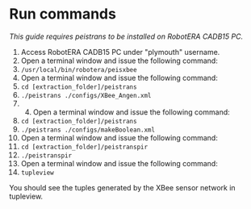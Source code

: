 # Run commands

*This guide requires peistrans to be installed on RobotERA CADB15 PC.*

1. Access RobotERA CADB15 PC under "plymouth" username.
2. Open a terminal window and issue the following command:
3. `/usr/local/bin/robotera/peisxbee`
4. Open a terminal window and issue the following command:
5. `cd [extraction_folder]/peistrans`
6. `./peistrans ./configs/XBee_Angen.xml`
7. 4. Open a terminal window and issue the following command:
8. `cd [extraction_folder]/peistrans`
9. `./peistrans ./configs/makeBoolean.xml`
10. Open a terminal window and issue the following command:
11. `cd [extraction_folder]/peistranspir`
12. `./peistranspir`
10. Open a terminal window and issue the following command:
11. `tupleview`

You should see the tuples generated by the XBee sensor network in tupleview.
